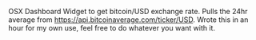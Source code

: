 OSX Dashboard Widget to get bitcoin/USD exchange rate.  Pulls the 24hr average from https://api.bitcoinaverage.com/ticker/USD.  Wrote this in an hour for my own use, feel free to do whatever you want with it.

